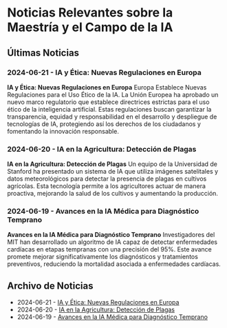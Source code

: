 # Noticias Relevantes sobre la Maestría y el Campo de la IA

## Últimas Noticias

### 2024-06-21 - IA y Ética: Nuevas Regulaciones en Europa
**IA y Ética: Nuevas Regulaciones en Europa**
Europa Establece Nuevas Regulaciones para el Uso Ético de la IA. La Unión Europea ha aprobado un nuevo marco regulatorio que establece directrices estrictas para el uso ético de la inteligencia artificial. Estas regulaciones buscan garantizar la transparencia, equidad y responsabilidad en el desarrollo y despliegue de tecnologías de IA, protegiendo así los derechos de los ciudadanos y fomentando la innovación responsable.

### 2024-06-20 - IA en la Agricultura: Detección de Plagas
**IA en la Agricultura: Detección de Plagas**
Un equipo de la Universidad de Stanford ha presentado un sistema de IA que utiliza imágenes satelitales y datos meteorológicos para detectar la presencia de plagas en cultivos agrícolas. Esta tecnología permite a los agricultores actuar de manera proactiva, mejorando la salud de los cultivos y aumentando la producción.

### 2024-06-19 - Avances en la IA Médica para Diagnóstico Temprano
**Avances en la IA Médica para Diagnóstico Temprano**
Investigadores del MIT han desarrollado un algoritmo de IA capaz de detectar enfermedades cardíacas en etapas tempranas con una precisión del 95%. Este avance promete mejorar significativamente los diagnósticos y tratamientos preventivos, reduciendo la mortalidad asociada a enfermedades cardíacas.

## Archivo de Noticias
- 2024-06-21 - [IA y Ética: Nuevas Regulaciones en Europa](#)
- 2024-06-20 - [IA en la Agricultura: Detección de Plagas](#)
- 2024-06-19 - [Avances en la IA Médica para Diagnóstico Temprano](#)
